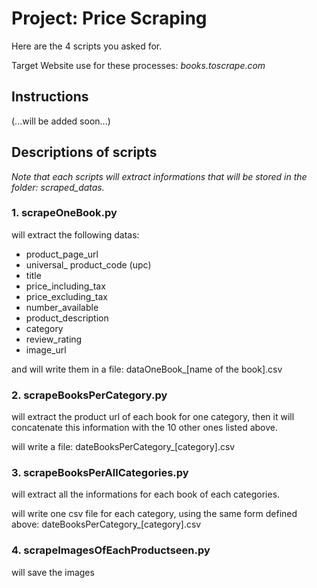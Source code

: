 # Project: Price Scraping

Here are the 4 scripts you asked for.

Target Website use for these processes: _books.toscrape.com_


## Instructions

(...will be added soon...)
## Descriptions of scripts

_Note that each scripts will extract informations that will be stored in the folder: *scraped_datas*._

### 1. scrapeOneBook.py

will extract the following datas:

* product_page_url
* universal_ product_code (upc)
* title
* price_including_tax
* price_excluding_tax
* number_available
* product_description
* category
* review_rating
* image_url

and will write them in a file: dataOneBook_[name of the book].csv

### 2. scrapeBooksPerCategory.py

will extract the product url of each book for one category, then it will concatenate this information with the 10 other ones listed above.

will write a file: dateBooksPerCategory_[category].csv

### 3. scrapeBooksPerAllCategories.py

will extract all the informations for each book of each categories. 

will write one csv file for each category, using the same form defined above: dateBooksPerCategory_[category].csv

### 4. scrapeImagesOfEachProductseen.py

will save the images


